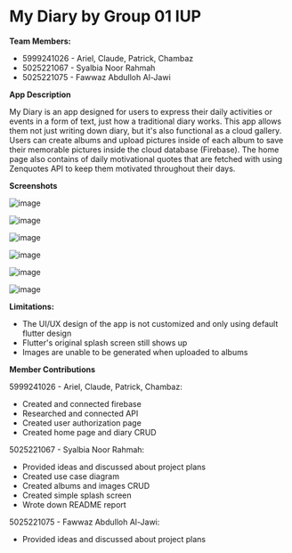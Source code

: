 # My Diary by Group 01 IUP

**Team Members:**
- 5999241026 - Ariel, Claude, Patrick, Chambaz
- 5025221067 - Syalbia Noor Rahmah
- 5025221075 - Fawwaz Abdulloh Al-Jawi

**App Description**

My Diary is an app designed for users to express their daily activities or events in a form of text, just how a traditional diary works. This app allows them not just writing
down diary, but it's also functional as a cloud gallery. Users can create albums and upload pictures inside of each album to save their memorable pictures inside the cloud
database (Firebase). The home page also contains of daily motivational quotes that are fetched with using Zenquotes API to keep them motivated throughout their days.

**Screenshots**

![image](https://github.com/user-attachments/assets/32c01adc-3951-4ce3-8052-51f538bddf2a)

![image](https://github.com/user-attachments/assets/208c1a75-b379-437e-9ce4-6ae7cda4499b)

![image](https://github.com/user-attachments/assets/716aa00a-0c6e-4e89-b0ec-383b658da9bf)

![image](https://github.com/user-attachments/assets/02fda2f9-20d5-4d1c-b6df-5eb4b0d26da3)

![image](https://github.com/user-attachments/assets/be4bdd35-806e-4db3-80a1-366436f5c3e4)

![image](https://github.com/user-attachments/assets/6ba73b9e-9b0e-4fac-8b1c-3b837acce557)

**Limitations:**
- The UI/UX design of the app is not customized and only using default flutter design
- Flutter's original splash screen still shows up
- Images are unable to be generated when uploaded to albums

**Member Contributions**

5999241026 - Ariel, Claude, Patrick, Chambaz:
- Created and connected firebase
- Researched and connected API
- Created user authorization page
- Created home page and diary CRUD

5025221067 - Syalbia Noor Rahmah:
- Provided ideas and discussed about project plans
- Created use case diagram
- Created albums and images CRUD
- Created simple splash screen
- Wrote down README report

5025221075 - Fawwaz Abdulloh Al-Jawi:
- Provided ideas and discussed about project plans
